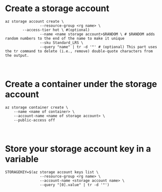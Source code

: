 # Create a storage account
```
az storage account create \
                --resource-group <rg name> \
		--access-tier hot \ #(optional)
                --name <name storage account>$RANDOM \ # $RANDOM adds random numbers to the end of the name to make it unique
                --sku Standard_LRS \
                --query "name" | tr -d '"' # (optional) This part uses the tr command to delete (i.e., remove) double-quote characters from the output.
```

<br/>

# Create a container under the storage account
```
az storage container create \
    --name <name of container> \
    --account-name <name of storage account> \
    --public-access off
```

<br/>

# Store your storage account key in a variable
```
STORAGEKEY=$(az storage account keys list \
                --resource-group <rg name> \
                --account-name <storage account name> \
                --query "[0].value" | tr -d '"')
```
